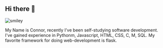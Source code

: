 ## Hi there 👋
![smiley](https://github.com/user-attachments/assets/11f57566-546f-47be-b1c5-671f0f6911ae)

My Name is Connor, recently I've been self-studying software development. I've gained experience in Pythonm, Javascript, HTML, CSS, C, M, SQL. My favorite framework for doing web-development is flask.

<!--
**ConnorCNg/ConnorCNg** is a ✨ _special_ ✨ repository because its `README.md` (this file) appears on your GitHub profile.

Here are some ideas to get you started:

- 🔭 I’m currently working on ...
- 🌱 I’m currently learning ...
- 👯 I’m looking to collaborate on ...
- 🤔 I’m looking for help with ...
- 💬 Ask me about ...
- 📫 How to reach me: ...
- 😄 Pronouns: ...
- ⚡ Fun fact: ...
-->
